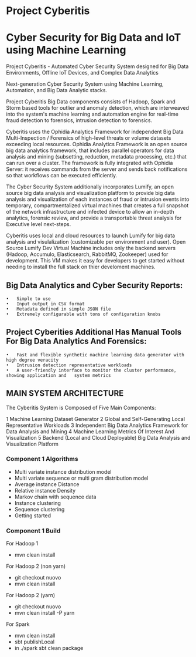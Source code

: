 # Project Cyberitis

# Cyber Security for Big Data and IoT using Machine Learning

Project Cyberitis - Automated Cyber Security System designed for Big Data Environments, Offline IoT Devices, and Complex Data Analytics 

Next-generation Cyber Security System using Machine Learning, Automation, and Big Data Analytic stacks. 

Project Cyberitis Big Data components consists of Hadoop, Spark and Storm based tools for outlier and anomaly detection, which are interweaved into the system's machine learning and automation engine for real-time fraud detection to forensics, intrusion detection to forensics.

Cyberitis uses the Ophidia Analytics Framework for independent Big Data Multi-Inspection / Forensics of high-level threats or volume datasets exceeding local resources.  Ophidia Analytics Framework is an open source big data analytics framework, that includes parallel operators for data analysis and mining (subsetting, reduction, metadata processing, etc.) that can run over a cluster. The framework is fully integrated with Ophidia Server: it receives commands from the server and sends back notifications so that workflows can be executed efficiently.

The Cyber Security System additionally incorporates Lumify, an open source big data analysis and visualization platform to provide big data analysis and visualization of each instances of fraud or intrusion events into temporary, compartmentalized virtual machines that creates a full snapshot of the network infrastructure and infected device to allow an in-depth analytics, forensic review, and provide a transportable threat analysis for Executive level next-steps. 

Cyberitis uses local and cloud resources to launch Lumify for big data analysis and visulalization (customizable per environment and user). Open Source Lumify Dev Virtual Machine includes only the backend servers (Hadoop, Accumulo, Elasticsearch, RabbitMQ, Zookeeper) used for development. This VM makes it easy for developers to get started without needing to install the full stack on thier develoment machines. 

## Big Data Analytics and Cyber Security Reports:

	•	Simple to use
	•	Input output in CSV format
	•	Metadata defined in simple JSON file
	•	Extremely configurable with tons of configuration knobs


## Project Cyberities Additional Has Manual Tools For Big Data Analytics And Forensics:

	•	Fast and flexible synthetic machine learning data generator with high degree veracity
	•	Intrusion detection representative workloads
	•	A user-friendly interface to monitor the cluster performance, showing application and 	system metrics

## MAIN SYSTEM ARCHITECTURE

The Cyberitis System is Composed of Five Main Components:

  1 Machine Learning Dataset Generator
  2 Global and Self-Generating Local Representative Workloads
  3 Independent Big Data Analytics Framework for Data Analysis and Mining
  4 Machine Learning Metrics Of Interest And Visualization
  5 Backend (Local and Cloud Deployable) Big Data Analysis and Visualization Platform
  
### Component 1 Algorithms

* Multi variate instance distribution model
* Multi variate sequence or multi gram distribution model
* Average instance Distance
* Relative instance Density
* Markov chain with sequence data
* Instance clustering
* Sequence clustering
* Getting started


### Component 1 Build

For Hadoop 1
* mvn clean install

For Hadoop 2 (non yarn)
* git checkout nuovo
* mvn clean install

For Hadoop 2 (yarn)
* git checkout nuovo
* mvn clean install -P yarn

For Spark
* mvn clean install
* sbt publishLocal
* in ./spark  sbt clean package
